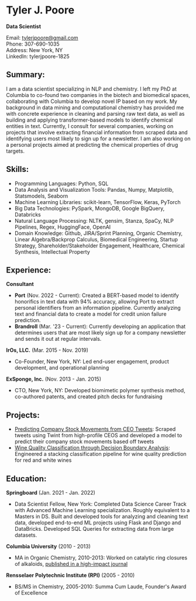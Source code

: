 # Tyler J. Poore
**Data Scientist**

Email: tylerjpoore@gmail.com  
Phone: 307-690-1035  
Address: New York, NY  
LinkedIn: tylerjpoore-1825  

## Summary:
I am a data scientist specializing in NLP and chemistry. I left my PhD at Columbia to co-found two companies in the biotech and biomedical spaces, collaborating with Columbia to develop novel IP based on my work. My background in data mining and computational chemistry has provided me with concrete experience in cleaning and parsing raw text data, as well as building and applying transformer-based models to identify chemical entities in text. Currently, I consult for several companies, working on projects that involve extracting financial information from scraped data and identifying users most likely to sign up for a newsletter. I am also working on a personal projects aimed at predicting the chemical properties of drug targets. 

## Skills:
- Programming Languages: Python, SQL
- Data Analysis and Visualization Tools: Pandas, Numpy, Matplotlib, Statsmodels, Seaborn
- Machine Learning Libraries: scikit-learn, TensorFlow, Keras, PyTorch
- Big Data Technologies: PySpark, MongoDB, Google BigQuery, Databricks
- Natural Language Processing: NLTK, gensim, Stanza, SpaCy, NLP Pipelines, Regex, HuggingFace, OpenAI
- Domain Knowledge: Github, JIRA/Sprint Planning, Organic Chemistry, Linear Algebra/Backprop Calculus, Biomedical Engineering, Startup Strategy, Shareholder/Stakeholder Engagement, Healthcare, Chemical Synthesis, Intellectual Property

## Experience:
**Consultant**
- **Port** (Nov. 2022 - Current): Created a BERT-based model to identify honorifics in text data with 94% accuracy, allowing Port to extract personal identifiers from an information pipeline. Currently analyzing text and financial data to create a model for credit union failure prediction.
- **Brandroll** (Mar. '23 - Current): Currently developing an application that determines users that are most likely sign up for a company newsletter and sends it out at regular intervals.

**IrOs, LLC.** (Mar. 2015 - Nov. 2019)
- Co-Founder, New York, NY: Led end-user engagement, product development, and operational planning

**ExSponge, Inc.** (Nov. 2013 - Jan. 2015)
- CTO, New York, NY: Developed biomimetic polymer synthesis method, co-authored patents, and created pitch decks for fundraising

## Projects:
- [Predicting Company Stock Movements from CEO Tweets](https://github.com/Pooret/Predicting-Executive-Stock-Movements): Scraped tweets using Twint from high-profile CEOS and developed a model to predict their company stock movements based off tweets
- [Wine Quality Classification through Decision Boundary Analysis](https://github.com/Pooret/Wine-Quality-Classification): Engineered a stacking classification pipeline for wine quality prediction for red and white wines

## Education:
**Springboard** (Jan. 2021 - Jan. 2022)
- Data Scientist Fellow, New York: Completed Data Science Career Track with Advanced Machine Learning specialization. Roughly equivalent to a Masters in DS. Built and developed tools for analyzing and cleaning text data, developed end-to-end ML projects using Flask and Django and DataBricks. Developed SQL Queries for extracting data from large datasets.

**Columbia University** (2010 - 2013)
- MA in Organic Chemistry, 2010-2013: Worked on catalytic ring closures of alkaloids, [published in a high-impact journal](https://www.researchgate.net/publication/236267070_An_Efficient_Approach_to_the_Securinega_Alkaloids_Empowered_by_Cooperative_N-Heterocyclic_CarbeneLewis_Acid_Catalysis)

**Rensselaer Polytechnic Institute (RPI)** (2005 - 2010)
- BS/MS in Chemistry, 2005-2010: Summa Cum Laude, Founder's Award of Excellence
